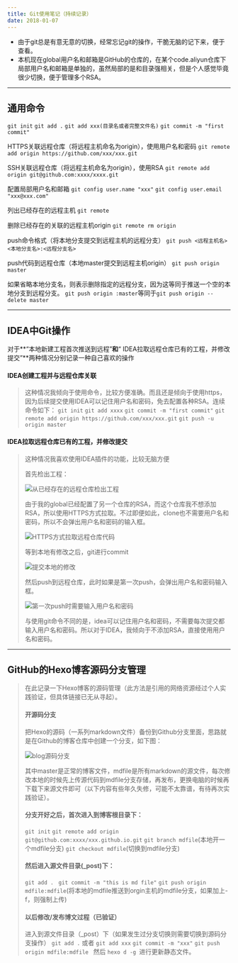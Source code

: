 ```yaml
---
title: Git使用笔记（持续记录）
date: 2018-01-07
---
```


- 由于git总是有意无意的切换，经常忘记git的操作，干脆无脑的记下来，便于查看。
- 本机现在global用户名和邮箱是GitHub的仓库的，在某个code.aliyun仓库下局部用户名和邮箱是单独的，虽然局部的是和目录强相关，但是个人感觉毕竟很少切换，便于管理多个RSA。

---

## 通用命令

`git init`
`git add .`
`git add xxx(目录名或者完整文件名)`
`git commit -m "first commit"`

HTTPS关联远程仓库（将远程主机命名为origin），使用用户名和密码
`git remote add origin https://github.com/xxx/xxx.git`

SSH关联远程仓库（将远程主机命名为origin），使用RSA
`git remote add origin git@github.com:xxxx/xxxx.git`

配置局部用户名和邮箱
`git config user.name "xxx"`
`git config user.email "xxx@xxx.com" `

列出已经存在的远程主机
`git remote`

删除已经存在的关联的远程主机origin
`git remote rm origin`

push命令格式（将本地分支提交到远程主机的远程分支）
`git push <远程主机名> <本地分支名>:<远程分支名>`

push代码到远程仓库（本地master提交到远程主机origin）
`git push origin master`

如果省略本地分支名，则表示删除指定的远程分支，因为这等同于推送一个空的本地分支到远程分支。
`git push origin :master`等同于`git push origin --delete master`

---

## IDEA中Git操作

对于**“本地新建工程首次推送到远程”**和**“ IDEA拉取远程仓库已有的工程，并修改提交”**两种情况分别记录一种自己喜欢的操作

#### IDEA创建工程并与远程仓库关联

>这种情况我倾向于使用命令，比较方便准确。而且还是倾向于使用https，因为后续提交使用IDEA可以记住用户名和密码，免去配置各种RSA。连续命令如下：
`git init`
`git add xxxx`
`git commit -m "first commit"`
`git remote add origin https://github.com/xxx/xxx.git`
`git push -u origin master`

#### IDEA拉取远程仓库已有的工程，并修改提交

>这种情况我喜欢使用IDEA插件的功能，比较无脑方便
>
>首先检出工程：
>
>![从已经存在的远程仓库检出工程](https://upload-images.jianshu.io/upload_images/3727888-1de93728534be4d1.jpg?imageMogr2/auto-orient/strip%7CimageView2/2/w/1240)
>
>由于我的global已经配置了另一个仓库的RSA，而这个仓库我不想添加RSA，所以使用HTTPS方式拉取。不过即便如此，clone也不需要用户名和密码，所以不会弹出用户名和密码的输入框。
>
>![HTTPS方式拉取远程仓库代码](https://upload-images.jianshu.io/upload_images/3727888-478111770d4133b5.jpg?imageMogr2/auto-orient/strip%7CimageView2/2/w/1240)
>
>等到本地有修改之后，git进行commit
>
>![提交本地的修改](https://upload-images.jianshu.io/upload_images/3727888-64a8ca71814feef3.jpg?imageMogr2/auto-orient/strip%7CimageView2/2/w/1240)
>
>然后push到远程仓库，此时如果是第一次push，会弹出用户名和密码输入框。
>
>![第一次push时需要输入用户名和密码](https://upload-images.jianshu.io/upload_images/3727888-84b1641e033ced78.jpg?imageMogr2/auto-orient/strip%7CimageView2/2/w/1240)
>
>与使用git命令不同的是，idea可以记住用户名和密码，不需要每次提交都输入用户名和密码。所以对于IDEA，我倾向于不添加RSA，直接使用用户名和密码。

---

## GitHub的Hexo博客源码分支管理

>在此记录一下Hexo博客的源码管理（此方法是引用的网络资源经过个人实践验证，但具体链接已无从寻起）。
>
>#### 开源码分支
>
>把Hexo的源码（一系列markdown文件）备份到Github分支里面，思路就是在Github的博客仓库中创建一个分支，如下图：
>
>![blog源码分支](https://upload-images.jianshu.io/upload_images/3727888-aeeed407fa8bf6ec.jpg?imageMogr2/auto-orient/strip%7CimageView2/2/w/1240)
>
>其中master是正常的博客文件，mdfile是所有markdown的源文件，每次修改本地的时候先上传源代码到mdfile分支存储，再发布，更换电脑的时候再下载下来源文件即可（以下内容有些年久失修，可能不太靠谱，有待再次实践验证）。
>
>#### 分支开好之后，首次进入到博客根目录下：
>
>`git init`
>`git remote add origin git@github.com:xxxx/xxx.github.io.git`
>`git branch mdfile`(本地开一个mdfile分支)
>`git checkout mdfile`(切换到mdfile分支)
>
>#### 然后进入源文件目录(_post)下：
>
>`git add . `
>`git commit -m "this is md file"`
>`git push origin mdfile:mdfile`(将本地的mdfile推送到orgin主机的mdfile分支，如果加上-f，则强制上传)
>
>#### 以后修改/发布博文过程（已验证）
>
>进入到源文件目录（_post）下（如果发生过分支切换则需要切换到源码分支操作）
>`git add .` 或者 `git add xxx`
>`git commit -m "xxx"`
>`git push origin mdfile:mdfile `
>然后 `hexo d -g `进行更新静态文件。